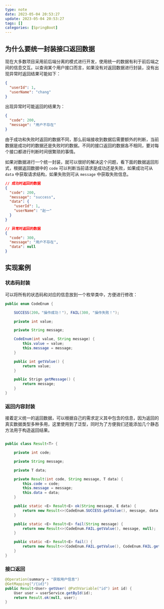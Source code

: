 ```yaml
---
type: note
date: 2023-05-04 20:53:27
update: 2023-05-04 20:53:27
tags: []
categories: [SpringBoot]
---
```


## 为什么要统一封装接口返回数据

现在大多数项目采用前后端分离的模式进行开发，使用统一的数据有利于前后端之间的信息交互。以查询某个用户接口而言，如果没有对返回数据进行封装，没有出现异常时返回结果可能如下：

```json
{
  "userId": 1,
  "userName": "chang"
}
```

出现异常时可能返回的结果为：

```json
{
  "code": 200,
  "message": "用户不存在"
}
```

由于成功和失败时返回的数据不同，那么前端接收到数据后需要额外的判断，当前数据是成功时的数据还是失败时的数据。不同的接口返回的数据各不相同，要对每个接口都进行判断时间很繁琐的事情。

如果对数据进行一个统一封装，就可以很好的解决这个问题，看下面的数据返回形式，根据返回数据中的 `code` 可以判断当前请求是成功还是失败，如果成功可从 `data` 中获取请求结构，如果失败则可从 `message` 中获取失败信息。

```json
// 成功时返回的数据
{
  "code": 200,
  "message": "success",
  "data": {
    "userId": 1,
    "userName": "赵一"
  }
}

// 异常时返回的数据
{
  "code": 300,
  "message": "用户不存在",
  "data": null
} 
```

## 实现案例

### 状态码封装

可以将所有的状态码和对应的信息放到一个枚举类中，方便进行修改：

```java
public enum CodeEnum {

    SUCCESS(200，"操作成功！"), FAIL(300, "操作失败！");

    private int value;

	private String message;

    CodeEnum(int value, String message) {
        this.value = value;
        this.message = message;
    }

    public int getValue() {
        return value;
    }

	public Strign getMessage() {
		return message;
	}
}
```

### 返回内容封装

接着定义统一的返回数据，可以根据自己的需求定义其中包含的信息，因为返回的真实数据类型多种多用，这里使用到了泛型，同时为了方便我们还能添加几个静态方法用于构造返回结果。

```java

public class Result<T> {

    private int code;

    private String message;

    private T data;

    private Result(int code, String message, T data) {
        this.code = code;
        this.message = message;
        this.data = data;
    }

    public static <E> Result<E> ok(String message, E data) {
        return new Result<>(CodeEnum.SUCCESS.getValue(), message, data);
    }

    public static <E> Result<E> fail(String message) {
        return new Result<>(CodeEnum.FAIL.getValue(), message, null);
    }

	public static <E> Result<E> fail() {
        return new Result<>(CodeEnum.FAIL.getValue(), CodeEnum.FAIL.getMessage(), null);
    }
}
```

### 接口返回

```java
@Operation(summary = "获取用户信息")
@GetMapping("/{id}")
public Result<User> getUser( @PathVariable("id") int id) {
	User user = userService.getById(id);
	return Result.ok(null, user);
}
```
